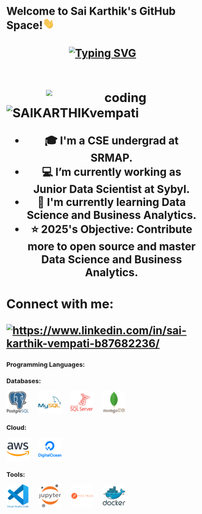 # Welcome to Sai Karthik's GitHub Space!<img src="https://raw.githubusercontent.com/ABSphreak/ABSphreak/master/gifs/Hi.gif" height="30" />
<!-- <img align="right" alt="GIF" height="160px" src="https://media.giphy.com/media/du3J3cXyzhj75IOgvA/giphy.gif" /> -->
<h1 align = "center">
 <a href="https://git.io/typing-svg"><img src="https://readme-typing-svg.herokuapp.com?font=Fira+Code&size=75&duration=1500&pause=600&color=0CE82B&background=000000EE&center=true&vCenter=true&multiline=true&width=1920&height=384&lines=Hello+World!;My+name+is+Sai+Karthik;Welcome+to+my+README" alt="Typing SVG" /><a/>
 <h1/>
<!-- <p align="left"> <img src="https://komarev.com/ghpvc/?username=Stapa1&label=Profile%20views&color=0e75b6&style=flat" alt="Stapa1" /> </p> -->
  
<!--<h3 align="center">Passionate about Data Science and Ios Develeopment</h3> -->
<h3><img align="right" alt="coding" width="400" src="images/Cyberpunk Gif - IceGif.gif">
<p align="left"> <img src="https://komarev.com/ghpvc/?username=SAIKARTHIKvempati&label=Profile%20views&color=0e75b6&style=flat" alt="SAIKARTHIKvempati" /> </p>
</h3>


<!-- - 🌱 I’m currently learning **Data Mining** -->

<!-- - 📫 How to reach me **manigorla7@gmail.com** -->

- 🎓 I'm a CSE undergrad at SRMAP.  
- 💻 I’m currently working as Junior Data Scientist at Sybyl. 
- 👯 I'm currently learning Data Science and Business Analytics.
- ⭐ 2025's Objective: Contribute more to open source and master Data Science and Business Analytics. 

<!-- - ⚡ Fun fact **I am a procastinator** -->


<h3 align="left">Connect with me:</h3>
<p align="left">
<a href="https://www.linkedin.com/in/sai-karthik-vempati-b87682236/" target="blank"><img align="center" src="https://raw.githubusercontent.com/rahuldkjain/github-profile-readme-generator/master/src/images/icons/Social/linked-in-alt.svg" alt="https://www.linkedin.com/in/sai-karthik-vempati-b87682236/" height="30" width="40" /></a>
</p>
<h3 align="left">Programming Languages:</h3>
<p align="left"> 
  <a
    <img src="https://github.com/devicons/devicon/blob/ca28c779441053191ff11710fe24a9e6c23690d6/icons/python/python-original-wordmark.svg" alt="Python" width="60" height="60"/> 
  </a>
  <a 
    <img src="https://raw.githubusercontent.com/devicons/devicon/master/icons/javascript/javascript-original.svg" alt="JavaScript" width="60" height="60"/> 
  </a> 
</p>

<h3 align="left">Databases:</h3>
<p align="left">
  <a style="margin-right: 20px;"> 
    <img src="https://github.com/devicons/devicon/blob/ca28c779441053191ff11710fe24a9e6c23690d6/icons/postgresql/postgresql-original-wordmark.svg" alt="PostgreSQL" width="60" height="60"/>
  </a>
  <a style="margin-right: 20px;"> 
    <img src="https://github.com/devicons/devicon/blob/ca28c779441053191ff11710fe24a9e6c23690d6/icons/mysql/mysql-original-wordmark.svg" alt="MySQL" width="60" height="60"/>
  </a>
  <a style="margin-right: 20px;">
    <img src="https://github.com/devicons/devicon/blob/ca28c779441053191ff11710fe24a9e6c23690d6/icons/microsoftsqlserver/microsoftsqlserver-plain-wordmark.svg" alt="Microsoft SQL Server" width="60" height="60"/>
  </a>
  <a style="margin-right: 20px;">
    <img src="https://github.com/devicons/devicon/blob/master/icons/mongodb/mongodb-original-wordmark.svg" alt="MongoDB" width="60" height="60"/>
  </a>
</p>

<h3 align="left">Cloud:</h3>
<p align="left">
  <a style="margin-right: 20px;">
    <img src="https://github.com/devicons/devicon/blob/master/icons/amazonwebservices/amazonwebservices-original-wordmark.svg" alt="AWS" width="60" height="60"/>
  </a>
  <a style="margin-right: 20px;">
    <img src="https://github.com/devicons/devicon/blob/master/icons/digitalocean/digitalocean-original-wordmark.svg" alt="DigitalOcean" width="60" height="60"/>
  </a>
</p>

<h3 align="left">Tools:</h3>
<p align="left">
  <a style="margin-right: 20px;">
    <img src="https://github.com/devicons/devicon/blob/master/icons/vscode/vscode-original-wordmark.svg" alt="VSCode" width="60" height="60"/>
  </a>
  <a style="margin-right: 20px;">
    <img src="https://github.com/devicons/devicon/blob/master/icons/jupyter/jupyter-original-wordmark.svg" alt="Jupyter" width="60" height="60"/>
  </a>
  <a style="margin-right: 20px;">
    <img src="https://github.com/devicons/devicon/blob/master/icons/postman/postman-original-wordmark.svg" alt="Postman" width="60" height="60"/>
  </a>
  <a style="margin-right: 20px;">
    <img src="https://github.com/devicons/devicon/blob/master/icons/docker/docker-original-wordmark.svg" alt="Docker" width="60" height="60"/>
  </a>
</p>




  
  

